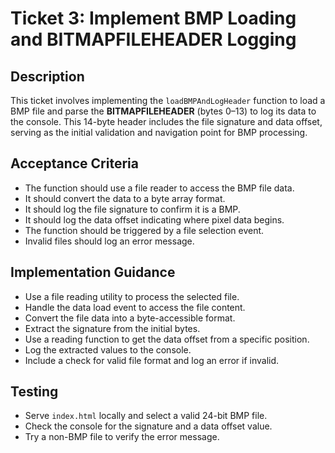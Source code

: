 # Ticket 3: Implement BMP Loading and BITMAPFILEHEADER Logging

## Description
This ticket involves implementing the `loadBMPAndLogHeader` function to load a BMP file and parse the **BITMAPFILEHEADER** (bytes 0–13) to log its data to the console. This 14-byte header includes the file signature and data offset, serving as the initial validation and navigation point for BMP processing.

## Acceptance Criteria
- The function should use a file reader to access the BMP file data.
- It should convert the data to a byte array format.
- It should log the file signature to confirm it is a BMP.
- It should log the data offset indicating where pixel data begins.
- The function should be triggered by a file selection event.
- Invalid files should log an error message.

## Implementation Guidance
- Use a file reading utility to process the selected file.
- Handle the data load event to access the file content.
- Convert the file data into a byte-accessible format.
- Extract the signature from the initial bytes.
- Use a reading function to get the data offset from a specific position.
- Log the extracted values to the console.
- Include a check for valid file format and log an error if invalid.

## Testing
- Serve `index.html` locally and select a valid 24-bit BMP file.
- Check the console for the signature and a data offset value.
- Try a non-BMP file to verify the error message.
